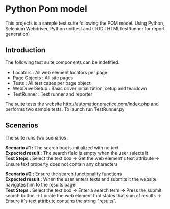 # Python Pom model
This projects is a sample test suite following the POM model. Using Python, Selenium Webdriver, Python unittest and (TOD : HTMLTestRunner for report generation)
 
## Introduction
The following test suite components can be indetified.
- Locators : All web element locators per page
- Page Objects : All site pages
- Tests : All test cases per page object
- WebDriverSetup : Basic driver initialization, setup and teardown
- TestRunner : Test runner and reporter

The suite tests the website http://automationpractice.com/index.php and performs two sample tests.
To launch run TestRunner.py

## Scenarios
The suite runs two scenarios :

**Scenario #1 :** The search box is initialized with no text   
**Expected result :** The search field is empty when the user selects it  
**Test Steps :** Select the text box -> Get the web element's text attribute -> Ensure text property does not contain any characters  

**Scenario #2 :** Ensure the search functionality functions  
**Expected result :** When the user enters texts and submits it the website navigates him to the results page  
**Test Steps :** Select the text box -> Enter a search term -> Press the submit search button -> Locate the web element that states that sum of results -> Ensure it's text attribute contains the string "results". 




